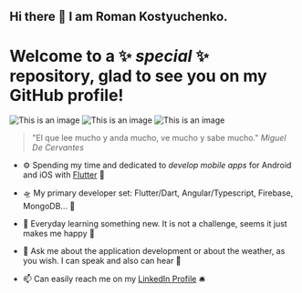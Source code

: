 ## Hi there 👋 I am Roman Kostyuchenko.
# Welcome to a ✨ _special_ ✨ repository, glad to see you on my GitHub profile! 
![This is an image](https://www.svgrepo.com/show/429859/forest-landscape-mountain.svg) ![This is an image](https://www.svgrepo.com/show/429853/land-nature-rock.svg)  ![This is an image](https://www.svgrepo.com/show/429861/lake-land-nature.svg)

> "El que lee mucho y anda mucho, ve mucho y sabe mucho." *Miguel De Cervantes*

- :gear: Spending my time and dedicated to _develop mobile apps_ for Android and iOS with [Flutter](https://flutter.dev/community) :iphone:  

- :flying_saucer: My primary developer set: Flutter/Dart, Angular/Typescript, Firebase, MongoDB... :rocket:

- 🌱 Everyday learning something new. It is not a challenge, seems it just makes me happy :tada:

- 💬 Ask me about the application development or about the weather, as you wish. I can speak and also can hear :ocean:

- 📫 Can easily reach me on my [LinkedIn Profile](https://www.linkedin.com/in/romankostyuchenko/) :bellhop_bell:





<!--
**GitRockie/GitRockie** is a ✨ _special_ ✨ repository because its `README.md` (this file) appears on your GitHub profile.
![This is an image](https://www.svgrepo.com/show/429395/binary-circuit-cpu.svg)

Here are some ideas to get you started:

- 🔭 I’m currently working on ...
- 🌱 I’m currently learning ...
- 👯 I’m looking to collaborate on ...
- 🤔 I’m looking for help with ...
- 💬 Ask me about ...
- 📫 How to reach me: ...
- 😄 Pronouns: ...
- ⚡ Fun fact: ...
-->
